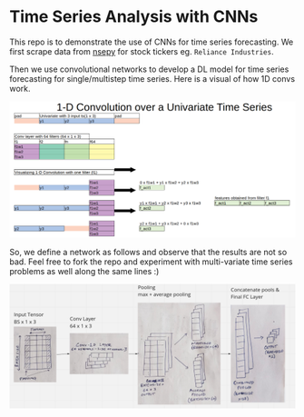 # Time Series Analysis with CNNs

This repo is to demonstrate the use of CNNs for time series forecasting. We first scrape data from [nsepy](https://nsepy.xyz/) for stock tickers eg. `Reliance Industries`.

Then we use convolutional networks to develop a DL model for time series forecasting for single/multistep time series. Here is a visual of how 1D convs work.

![](./images/1d_conv.png)

So, we define a network as follows and observe that the results are not so bad. Feel free to fork the repo and experiment with multi-variate time series problems as well along the same lines :)

![](./images/Final_Model.png)